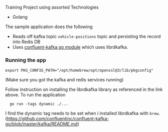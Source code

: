 
Training Project using assorted Technologies

- Golang

The sample application does the following
- Reads off kafka topic `vehicle-positions` topic and persisting the record into Redis DB
- Uses [confluent-kafka go module](https://github.com/confluentinc/confluent-kafka-go) which uses librdkafka.

### Running the app

```
export PKG_CONFIG_PATH="/opt/homebrew/opt/openssl@3/lib/pkgconfig"
```

(Make sure you got the kafka and redis services running)

Follow instruction on installing the librdkafka library as referenced in the link above.  To run the application

```
  go run -tags dynamic ./...
```

I find the dynamic tag needs to be set when i installed librdkafka with `brew`.  (https://github.com/confluentinc/confluent-kafka-go/blob/master/kafka/README.md)
